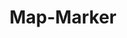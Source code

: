 ---
layout: pattern.njk
tags: 
    - maps_components_de
key: map-marker-maps_de
title: Map-Marker
parent: maps_components_de
image: maps/overview/map_marker.webp
keywords: logo, brand, signet, pleitegeier
order: 20
---